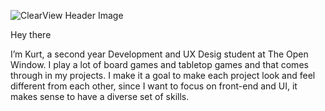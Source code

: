 ![ClearView Header Image](https://github.com/KurtSchwimmbacher/KurtSchwimmbacherPortfolio/blob/main/uploads/)


Hey there 

I’m Kurt, a second year Development and UX Desig student at The Open Window. I play a lot of board games and tabletop games and that comes through in my projects. I make it a goal to make each project look and feel different from each other, since I want to focus on front-end and UI, it makes sense to have a diverse set of skills. 
